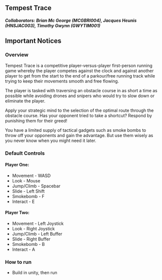 ## Tempest Trace
##### **Collaborators:** Brian Mc George (MCGBRI004), Jacques Heunis (HNSJAC003), Timothy Gwynn (GWYTIM001)
## Important Notices
### Overview
Tempest Trace is a competitive player-versus-player first-person running game whereby the player competes against the clock and against another player to get from the start to the end of a parkour/free running track while trying to keep their movements smooth and free flowing. 

The player is tasked with traversing an obstacle course in as short a time as possible while avoiding drones and snipers who would try to slow down or eliminate the player.

Apply your strategic mind to the selection of the optimal route through the obstacle course. Has your opponent tried to take a shortcut? Respond by punishing them for their greed!

You have a limited supply of tactical gadgets such as smoke bombs to throw off your opponents and gain the advantage. But use them wisely as you never know when you might need it later.

### Default Controls
#### Player One:
  - Movement - WASD
  - Look - Mouse
  - Jump/Climb - Spacebar
  - Slide - Left Shift
  - Smokebomb - F
  - Interact - E

#### Player Two:
  - Movement - Left Joystick
  - Look - Right Joystick
  - Jump/Climb - Left Buffer
  - Slide - Right Buffer
  - Smokebomb - B
  - Interact - A

### How to run
- Build in unity, then run
